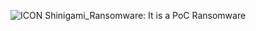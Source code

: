 ![ICON](https://github.com/user-attachments/assets/c82bca8c-924c-4925-8d2b-14b5ef9cac6d)
Shinigami_Ransomware:
    It is a PoC Ransomware
